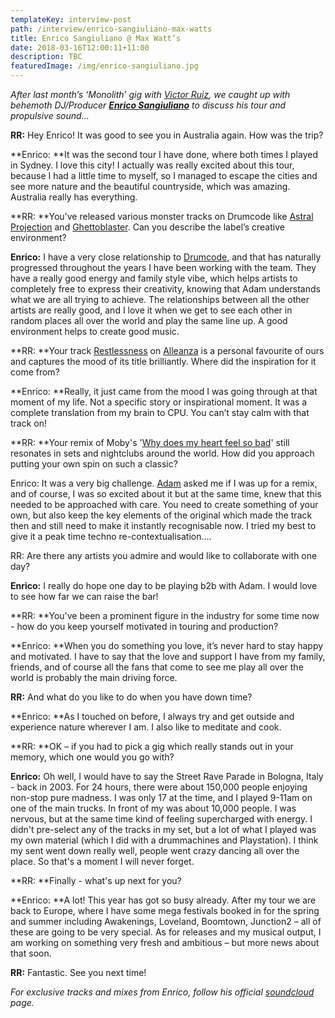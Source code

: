 ```yaml
---
templateKey: interview-post
path: /interview/enrico-sangiuliano-max-watts
title: Enrico Sangiuliano @ Max Watt’s
date: 2018-03-16T12:00:11+11:00
description: TBC
featuredImage: /img/enrico-sangiuliano.jpg
---
```

_After last month’s ‘Monolith’ gig with _[_Victor Ruiz_](https://www.facebook.com/victorruizofficial)_, we caught up with behemoth DJ/Producer _[**_Enrico Sangiuliano_**](https://www.facebook.com/enricosangiuliano/)_ to discuss his tour and propulsive sound..._

**RR:** Hey Enrico! It was good to see you in Australia again. How was the trip?

**Enrico: **It was the second tour I have done, where both times I played in Sydney. I love this city! I actually was really excited about this tour, because I had a little time to myself, so I managed to escape the cities and see more nature and the beautiful countryside, which was amazing. Australia really has everything.

**RR: **You've released various monster tracks on Drumcode like [Astral Projection](https://www.beatport.com/track/astral-projection-original-mix/9460134) and [Ghettoblaster](https://www.beatport.com/track/ghettoblaster-original-mix/8244938). Can you describe the label’s creative environment?

**Enrico:** I have a very close relationship to [Drumcode](https://www.facebook.com/drumcoderecords/), and that has naturally progressed throughout the years I have been working with the team. They have a really good energy and family style vibe, which helps artists to completely free to express their creativity, knowing that Adam understands what we are all trying to achieve. The relationships between all the other artists are really good, and I love it when we get to see each other in random places all over the world and play the same line up. A good environment helps to create good music.

**RR: **Your track [Restlessness](https://www.beatport.com/track/restlessness-original-mix/6322171) on [Alleanza](https://www.facebook.com/Alleanzamusic/) is a personal favourite of ours and captures the mood of its title brilliantly. Where did the inspiration for it come from?

**Enrico: **Really, it just came from the mood I was going through at that moment of my life. Not a specific story or inspirational moment. It was a complete translation from my brain to CPU. You can’t stay calm with that track on!

**RR: **Your remix of Moby's '[Why does my heart feel so bad](https://www.beatport.com/track/why-does-my-heart-feel-so-bad-enrico-sangiuliano-remix/8595095)' still resonates in sets and nightclubs around the world.  How did you approach putting your own spin on such a classic?

Enrico: It was a very big challenge. [Adam](https://www.facebook.com/realadambeyer/) asked me if I was up for a remix, and of course, I was so excited about it but at the same time, knew that this needed to be approached with care. You need to create something of your own, but also keep the key elements of the original which made the track then and still need to make it instantly recognisable now. I tried my best to give it a peak time techno re-contextualisation….

RR: Are there any artists you admire and would like to collaborate with one day?

**Enrico:** I really do hope one day to be playing b2b with Adam. I would love to see how far we can raise the bar! 

**RR: **You've been a prominent figure in the industry for some time now - how do you keep yourself motivated in touring and production?

**Enrico: **When you do something you love, it’s never hard to stay happy and motivated. I have to say that the love and support I have from my family, friends, and of course all the fans that come to see me play all over the world is probably the main driving force.

**RR:** And what do you like to do when you have down time?

**Enrico: **As I touched on before, I always try and get outside and experience nature wherever I am. I also like to meditate and cook.

**RR: **OK – if you had to pick a gig which really stands out in your memory, which one would you go with?

**Enrico:** Oh well, I would have to say the Street Rave Parade in Bologna, Italy - back in 2003. For 24 hours, there were about 150,000 people enjoying non-stop pure madness. I was only 17 at the time, and I played 9-11am on one of the main trucks. In front of my was about 10,000 people. I was nervous, but at the same time kind of feeling supercharged with energy. I didn't pre-select any of the tracks in my set, but a lot of what I played was my own material (which I did with a drummachines and Playstation). I think my sent went down really well, people went crazy dancing all over the place. So that's a moment I will never forget.

**RR: **Finally - what's up next for you?

**Enrico: **A lot! This year has got so busy already. After my tour we are back to Europe, where I have some mega festivals booked in for the spring and summer including Awakenings, Loveland, Boomtown, Junction2 – all of these are going to be very special. As for releases and my musical output, I am working on something very fresh and ambitious – but more news about that soon.

**RR:** Fantastic. See you next time!

_For exclusive tracks and mixes from Enrico, follow his official _[_soundcloud_](https://soundcloud.com/enrico-sangiuliano)_ page._
